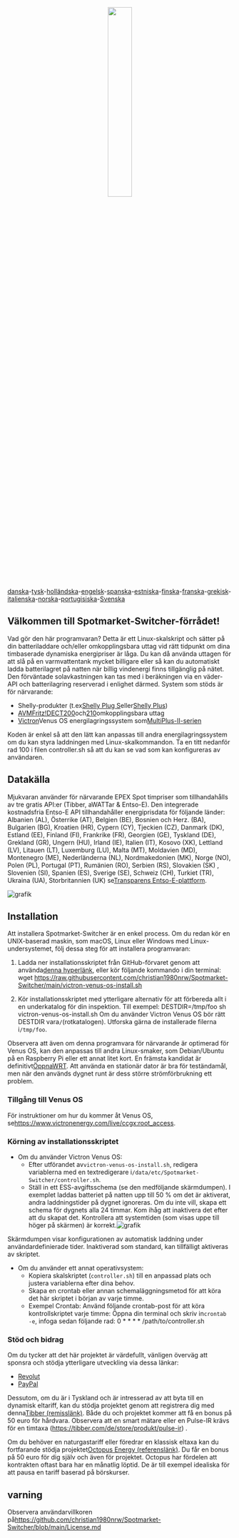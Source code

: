 <p align="center" width="100%">
    <img width="33%" src="https://github.com/christian1980nrw/Spotmarket-Switcher/blob/main/SpotmarketSwitcherLogo.png?raw=true"> 
</p>

[danska](README.da.md)-[tysk](README.de.md)-[holländska](README.nl.md)-[engelsk](README.md)-[spanska](README.es.md)-[estniska](README.et.md)-[finska](README.fi.md)-[franska](README.fr.md)-[grekisk](README.el.md)-[italienska](README.it.md)-[norska](README.no.md)-[portugisiska](README.pt.md)-[Svenska](README.sv.md)

## Välkommen till Spotmarket-Switcher-förrådet!

Vad gör den här programvaran?
Detta är ett Linux-skalskript och sätter på din batteriladdare och/eller omkopplingsbara uttag vid rätt tidpunkt om dina timbaserade dynamiska energipriser är låga.
Du kan då använda uttagen för att slå på en varmvattentank mycket billigare eller så kan du automatiskt ladda batterilagret på natten när billig vindenergi finns tillgänglig på nätet.
Den förväntade solavkastningen kan tas med i beräkningen via en väder-API och batterilagring reserverad i enlighet därmed.
System som stöds är för närvarande:

-   Shelly-produkter (t.ex[Shelly Plug S](https://shellyparts.de/products/shelly-plus-plug-s)eller[Shelly Plus](https://shellyparts.de/products/shelly-plus-1pm))
-   [AVMFritz!DECT200](https://avm.de/produkte/smart-home/fritzdect-200/)och[210](https://avm.de/produkte/smart-home/fritzdect-210/)omkopplingsbara uttag
-   [Victron](https://www.victronenergy.com/)Venus OS energilagringssystem som[MultiPlus-II-serien](https://www.victronenergy.com/inverters-chargers)

Koden är enkel så att den lätt kan anpassas till andra energilagringssystem om du kan styra laddningen med Linux-skalkommandon.
Ta en titt nedanför rad 100 i filen controller.sh så att du kan se vad som kan konfigureras av användaren.

## Datakälla

Mjukvaran använder för närvarande EPEX Spot timpriser som tillhandahålls av tre gratis API:er (Tibber, aWATTar & Entso-E).
Den integrerade kostnadsfria Entso-E API tillhandahåller energiprisdata för följande länder:
Albanien (AL), Österrike (AT), Belgien (BE), Bosnien och Herz. (BA), Bulgarien (BG), Kroatien (HR), Cypern (CY), Tjeckien (CZ), Danmark (DK), Estland (EE), Finland (FI), Frankrike (FR), Georgien (GE), Tyskland (DE), Grekland (GR), Ungern (HU), Irland (IE), Italien (IT), Kosovo (XK), Lettland (LV), Litauen (LT), Luxemburg (LU), Malta (MT), Moldavien (MD), Montenegro (ME), Nederländerna (NL), Nordmakedonien (MK), Norge (NO), Polen (PL), Portugal (PT), Rumänien (RO), Serbien (RS), Slovakien (SK) , Slovenien (SI), Spanien (ES), Sverige (SE), Schweiz (CH), Turkiet (TR), Ukraina (UA), Storbritannien (UK) se[Transparens Entso-E-plattform](https://transparency.entsoe.eu/transmission-domain/r2/dayAheadPrices/show).

![grafik](https://user-images.githubusercontent.com/6513794/224442951-c0155a48-f32b-43f4-8014-d86d60c3b311.png)

## Installation

Att installera Spotmarket-Switcher är en enkel process. Om du redan kör en UNIX-baserad maskin, som macOS, Linux eller Windows med Linux-undersystemet, följ dessa steg för att installera programvaran:

1.  Ladda ner installationsskriptet från GitHub-förvaret genom att använda[denna hyperlänk](https://raw.githubusercontent.com/christian1980nrw/Spotmarket-Switcher/main/victron-venus-os-install.sh), eller kör följande kommando i din terminal:
        wget https://raw.githubusercontent.com/christian1980nrw/Spotmarket-Switcher/main/victron-venus-os-install.sh

2.  Kör installationsskriptet med ytterligare alternativ för att förbereda allt i en underkatalog för din inspektion. Till exempel:
        DESTDIR=/tmp/foo sh victron-venus-os-install.sh
    Om du använder Victron Venus OS bör rätt DESTDIR vara`/`(rotkatalogen). Utforska gärna de installerade filerna i`/tmp/foo`.

Observera att även om denna programvara för närvarande är optimerad för Venus OS, kan den anpassas till andra Linux-smaker, som Debian/Ubuntu på en Raspberry Pi eller ett annat litet kort. En främsta kandidat är definitivt[ÖppnaWRT](https://www.openwrt.org). Att använda en stationär dator är bra för teständamål, men när den används dygnet runt är dess större strömförbrukning ett problem.

### Tillgång till Venus OS

För instruktioner om hur du kommer åt Venus OS, se<https://www.victronenergy.com/live/ccgx:root_access>.

### Körning av installationsskriptet

-   Om du använder Victron Venus OS:
    -   Efter utförandet av`victron-venus-os-install.sh`, redigera variablerna med en textredigerare i`/data/etc/Spotmarket-Switcher/controller.sh`.
    -   Ställ in ett ESS-avgiftsschema (se den medföljande skärmdumpen). I exemplet laddas batteriet på natten upp till 50 % om det är aktiverat, andra laddningstider på dygnet ignoreras. Om du inte vill, skapa ett schema för dygnets alla 24 timmar. Kom ihåg att inaktivera det efter att du skapat det. Kontrollera att systemtiden (som visas uppe till höger på skärmen) är korrekt.![grafik](https://user-images.githubusercontent.com/6513794/206877184-b8bf0752-b5d5-4c1b-af15-800b6499cfc7.png)

Skärmdumpen visar konfigurationen av automatisk laddning under användardefinierade tider. Inaktiverad som standard, kan tillfälligt aktiveras av skriptet.

-   Om du använder ett annat operativsystem:
    -   Kopiera skalskriptet (`controller.sh`) till en anpassad plats och justera variablerna efter dina behov.
    -   Skapa en crontab eller annan schemaläggningsmetod för att köra det här skriptet i början av varje timme.
    -   Exempel Crontab:
          Använd följande crontab-post för att köra kontrollskriptet varje timme:
          Öppna din terminal och skriv in`crontab -e`, infoga sedan följande rad:
            0 * * * * /path/to/controller.sh

### Stöd och bidrag

Om du tycker att det här projektet är värdefullt, vänligen överväg att sponsra och stödja ytterligare utveckling via dessa länkar:

-   [Revolut](https://revolut.me/christqki2)
-   [PayPal](https://paypal.me/christian1980nrw)

Dessutom, om du är i Tyskland och är intresserad av att byta till en dynamisk eltariff, kan du stödja projektet genom att registrera dig med denna[Tibber (remisslänk)](https://invite.tibber.com/ojgfbx2e). Både du och projektet kommer att få en bonus på 50 euro för hårdvara. Observera att en smart mätare eller en Pulse-IR krävs för en timtaxa (<https://tibber.com/de/store/produkt/pulse-ir>) .

Om du behöver en naturgastariff eller föredrar en klassisk eltaxa kan du fortfarande stödja projektet[Octopus Energy (referenslänk)](https://share.octopusenergy.de/glass-raven-58).
Du får en bonus på 50 euro för dig själv och även för projektet.
Octopus har fördelen att kontrakten oftast bara har en månatlig löptid. De är till exempel idealiska för att pausa en tariff baserad på börskurser.

## varning

Observera användarvillkoren på<https://github.com/christian1980nrw/Spotmarket-Switcher/blob/main/License.md>
